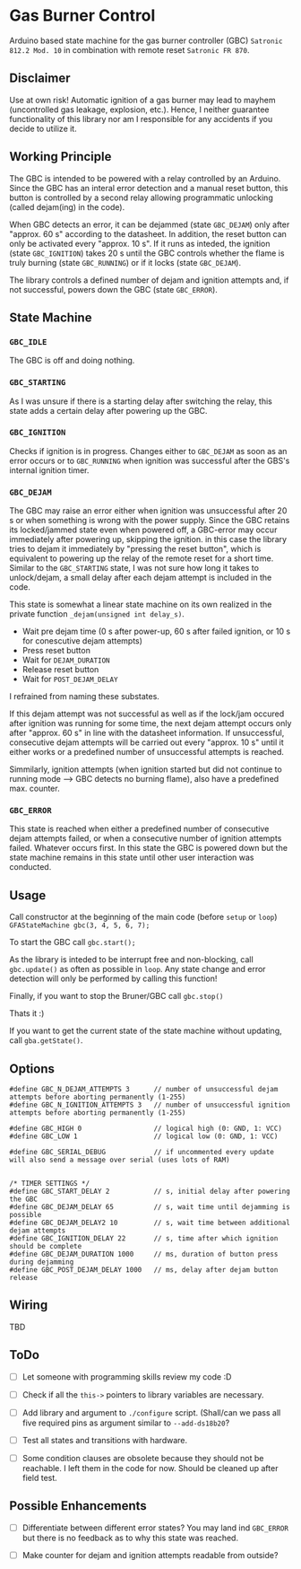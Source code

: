 # Gas Burner Control

Arduino based state machine for the gas burner controller (GBC)
`Satronic 812.2 Mod. 10` in combination with remote reset `Satronic FR 870`.


## Disclaimer

Use at own risk! Automatic ignition of a gas burner may lead to mayhem
(uncontrolled gas leakage, explosion, etc.). Hence, I neither guarantee
functionality of this library nor am I responsible for any accidents if you
decide to utilize it.


## Working Principle

The GBC is intended to be powered with a relay controlled by an Arduino. Since
the GBC has an interal error detection and a manual reset button, this button
is controlled by a second relay allowing programmatic unlocking (called
dejam(ing) in the code).

When GBC detects an error, it can be dejammed (state `GBC_DEJAM`) only after
"approx. 60 s" according to the datasheet. In addition, the reset button can
only be activated every "approx. 10 s". If it runs as inteded, the ignition
(state `GBC_IGNITION`) takes 20 s until the GBC controls whether the flame is
truly burning (state `GBC_RUNNING`) or if it locks (state `GBC_DEJAM`).

The library controls a defined number of dejam and ignition attempts and, if
not successful, powers down the GBC (state `GBC_ERROR`).


## State Machine

### `GBC_IDLE`

The GBC is off and doing nothing.


### `GBC_STARTING`

As I was unsure if there is a starting delay after switching the relay, this
state adds a certain delay after powering up the GBC.


### `GBC_IGNITION`

Checks if ignition is in progress. Changes either to `GBC_DEJAM` as soon
as an error occurs or to `GBC_RUNNING` when ignition was successful after the
GBS's internal ignition timer.


### `GBC_DEJAM`

The GBC may raise an error either when ignition was unsuccessful after 20 s
or when something is wrong with the power supply. Since the GBC retains its
locked/jammed state even when powered off, a GBC-error may occur immediately
after powering up, skipping the ignition. in this case the library tries
to dejam it immediately by "pressing the reset button", which is equivalent to
powering up the relay of the remote reset for a short time. Similar to the
`GBC_STARTING` state, I was not sure how long it takes to unlock/dejam, a
small delay after each dejam attempt is included in the code.

This state is somewhat a linear state machine on its own realized in the
private function `_dejam(unsigned int delay_s)`.
* Wait pre dejam time (0 s after power-up, 60 s after failed ignition,
or 10 s for conescutive dejam attempts)
* Press reset button
* Wait for `DEJAM_DURATION`
* Release reset button
* Wait for `POST_DEJAM_DELAY`

I refrained from naming these substates.

If this dejam attempt was not successful as well as if the lock/jam occured
after ignition was running for some time, the next dejam attempt occurs only
after "approx. 60 s" in line with the datasheet information. If unsuccessful,
consecutive dejam attempts will be carried out every "approx. 10 s" until
it either works or a predefined number of unsuccessful attempts is reached.

Simmilarly, ignition attempts (when ignition started but did not continue to
running mode --> GBC detects no burning flame), also have a predefined
max. counter.


### `GBC_ERROR`

This state is reached when either a predefined number of consecutive dejam
attempts failed, or when a consecutive number of ignition attempts failed.
Whatever occurs first. In this state the GBC is powered down but the
state machine remains in this state until other user interaction was conducted.


## Usage

Call constructor at the beginning of the main code (before `setup` or `loop`) `
GFAStateMachine gbc(3, 4, 5, 6, 7);`

To start the GBC call `gbc.start();`

As the library is inteded to be interrupt free and non-blocking, call
`gbc.update()` as often as possible in `loop`. Any state change and error
detection will only be performed by calling this function!

Finally, if you want to stop the Bruner/GBC call `gbc.stop()`

Thats it :)


If you want to get the current state of the state machine without updating,
call `gba.getState()`.


## Options

```
#define GBC_N_DEJAM_ATTEMPTS 3      // number of unsuccessful dejam attempts before aborting permanently (1-255)
#define GBC_N_IGNITION_ATTEMPTS 3   // number of unsuccessful ignition attempts before aborting permanently (1-255)

#define GBC_HIGH 0                  // logical high (0: GND, 1: VCC)
#define GBC_LOW 1                   // logical low (0: GND, 1: VCC)

#define GBC_SERIAL_DEBUG            // if uncommented every update will also send a message over serial (uses lots of RAM)


/* TIMER SETTINGS */
#define GBC_START_DELAY 2           // s, initial delay after powering the GBC
#define GBC_DEJAM_DELAY 65          // s, wait time until dejamming is possible
#define GBC_DEJAM_DELAY2 10         // s, wait time between additional dejam attempts
#define GBC_IGNITION_DELAY 22       // s, time after which ignition should be complete
#define GBC_DEJAM_DURATION 1000     // ms, duration of button press during dejamming
#define GBC_POST_DEJAM_DELAY 1000   // ms, delay after dejam button release
```


## Wiring

TBD


## ToDo
- [ ] Let someone with programming skills review my code :D
- [ ] Check if all the `this->` pointers to library variables are necessary.
- [ ] Add library and argument to `./configure` script. (Shall/can we pass all
five required pins as argument similar to `--add-ds18b20`?
- [ ] Test all states and transitions with hardware.
- [ ] Some condition clauses are obsolete because they should not be reachable.
I left them in the code for now. Should be cleaned up after field test.


## Possible Enhancements
- [ ] Differentiate between different error states? You may land ind `GBC_ERROR`
but there is no feedback as to why this state was reached.
- [ ] Make counter for dejam and ignition attempts readable from outside?




